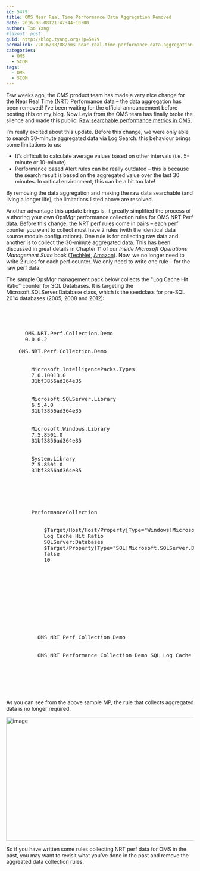 ```yaml
---
id: 5479
title: OMS Near Real Time Performance Data Aggregation Removed
date: 2016-08-08T21:47:44+10:00
author: Tao Yang
#layout: post
guid: http://blog.tyang.org/?p=5479
permalink: /2016/08/08/oms-near-real-time-performance-data-aggregation-removed/
categories:
  - OMS
  - SCOM
tags:
  - OMS
  - SCOM
---
```

Few weeks ago, the OMS product team has made a very nice change for the Near Real Time (NRT) Performance data – the data aggregation has been removed! I’ve been waiting for the official announcement before posting this on my blog. Now Leyla from the OMS team has finally broke the silence and made this public: <a href="https://blogs.technet.microsoft.com/msoms/2016/08/05/raw-searchable-performance-metrics-in-oms/">Raw searchable performance metrics in OMS</a>.

I’m really excited about this update. Before this change, we were only able to search 30-minute aggregated data via Log Search. this behaviour brings some limitations to us:
<ul>
 	<li>It’s difficult to calculate average values based on other intervals (i.e. 5-minute or 10-minute)</li>
 	<li>Performance based Alert rules can be really outdated – this is because the search result is based on the aggregated value over the last 30 minutes. In critical environment, this can be a bit too late!</li>
</ul>
By removing the data aggregation and making the raw data searchable (and living a longer life), the limitations listed above are resolved.

Another advantage this update brings is, it greatly simplified the process of authoring your own OpsMgr performance collection rules for OMS NRT Perf data. Before this change, the NRT perf rules come in pairs – each perf counter you want to collect must have 2 rules (with the identical data source module configurations). One rule is for collecting raw data and another is to collect the 30-minute aggregated data. This has been discussed in great details in Chapter 11 of our <em>Inside Microsoft Operations Management Suite</em> book (<a href="https://gallery.technet.microsoft.com/Inside-the-Operations-2928e342">TechNet</a>, <a href="https://www.amazon.com/Inside-Microsoft-Operations-Management-Hands--ebook/dp/B01CH1L9X6">Amazon</a>). Now, we no longer need to write 2 rules for each perf counter. We only need to write one rule – for the raw perf data.

The sample OpsMgr management pack below collects the "Log Cache Hit Ratio" counter for SQL Databases. It is targeting the Microsoft.SQLServer.Database class, which is the seedclass for pre-SQL 2014 databases (2005, 2008 and 2012):
<pre class="" language="XML">
<?xml version="1.0" encoding="utf-8"?>
<ManagementPack SchemaVersion="2.0" ContentReadable="true" xmlns:xsd="http://www.w3.org/2001/XMLSchema">
  <Manifest>
    <Identity>
      <ID>OMS.NRT.Perf.Collection.Demo</ID>
      <Version>0.0.0.2</Version>
    </Identity>
    <Name>OMS.NRT.Perf.Collection.Demo</Name>
    <References>
      <Reference Alias="IPTypes">
        <ID>Microsoft.IntelligencePacks.Types</ID>
        <Version>7.0.10013.0</Version>
        <PublicKeyToken>31bf3856ad364e35</PublicKeyToken>
      </Reference>
      <Reference Alias="SQL">
        <ID>Microsoft.SQLServer.Library</ID>
        <Version>6.5.4.0</Version>
        <PublicKeyToken>31bf3856ad364e35</PublicKeyToken>
      </Reference>
      <Reference Alias="Windows">
        <ID>Microsoft.Windows.Library</ID>
        <Version>7.5.8501.0</Version>
        <PublicKeyToken>31bf3856ad364e35</PublicKeyToken>
      </Reference>
      <Reference Alias="System">
        <ID>System.Library</ID>
        <Version>7.5.8501.0</Version>
        <PublicKeyToken>31bf3856ad364e35</PublicKeyToken>
      </Reference>
    </References>
  </Manifest>
  <Monitoring>
    <Rules>
      <Rule ID="OMS.NRT.Perf.Collection.Demo.SQL.Log.Cache.Hit.Ratio.Perf.Rule" Target="SQL!Microsoft.SQLServer.Database" Enabled="true" Remotable="false" ConfirmDelivery="false" Priority="Normal" DiscardLevel="100">
        <Category>PerformanceCollection</Category>
        <DataSources>
          <DataSource ID="DS" TypeID="IPTypes!Microsoft.IntelligencePacks.Performance.DataProvider">
            <ComputerName>$Target/Host/Host/Property[Type="Windows!Microsoft.Windows.Computer"]/NetworkName$</ComputerName>
            <CounterName>Log Cache Hit Ratio</CounterName>
            <ObjectName>SQLServer:Databases</ObjectName>
            <InstanceName>$Target/Property[Type="SQL!Microsoft.SQLServer.Database"]/DatabaseName$</InstanceName>
            <AllInstances>false</AllInstances>
            <IntervalSeconds>10</IntervalSeconds>
          </DataSource>
        </DataSources>
        <WriteActions>
          <WriteAction ID="WA" TypeID="IPTypes!Microsoft.SystemCenter.CollectCloudPerformanceData_PerfIP" />
        </WriteActions>
      </Rule>
    </Rules>
  </Monitoring>
  <LanguagePacks>
    <LanguagePack ID="ENU" IsDefault="true">
      <DisplayStrings>
        <DisplayString ElementID="OMS.NRT.Perf.Collection.Demo">
          <Name>OMS NRT Perf Collection Demo</Name>
        </DisplayString>
        <DisplayString ElementID="OMS.NRT.Perf.Collection.Demo.SQL.Log.Cache.Hit.Ratio.Perf.Rule">
          <Name>OMS NRT Performance Collection Demo SQL Log Cache Hit Ratio Perf Rule</Name>
        </DisplayString>
      </DisplayStrings>
      <KnowledgeArticles></KnowledgeArticles>
    </LanguagePack>
  </LanguagePacks>
</ManagementPack>
</pre>
As you can see from the above sample MP, the rule that collects aggregated data is no longer required.

<a href="http://blog.tyang.org/wp-content/uploads/2016/08/image-6.png"><img style="padding-top: 0px; padding-left: 0px; padding-right: 0px; border: 0px;" title="image" src="http://blog.tyang.org/wp-content/uploads/2016/08/image_thumb-6.png" alt="image" width="658" height="332" border="0" /></a>

So if you have written some rules collecting NRT perf data for OMS in the past, you may want to revisit what you’ve done in the past and remove the aggreated data collection rules.